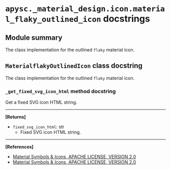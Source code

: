 # `apysc._material_design.icon.material_flaky_outlined_icon` docstrings

## Module summary

The class implementation for the outlined `flaky` material icon.

## `MaterialflakyOutlinedIcon` class docstring

The class implementation for the outlined `flaky` material icon.

### `_get_fixed_svg_icon_html` method docstring

Get a fixed SVG icon HTML string.<hr>

**[Returns]**

- `fixed_svg_icon_html`: str
  - Fixed SVG icon HTML string.

<hr>

**[References]**

- [Material Symbols & Icons, APACHE LICENSE, VERSION 2.0](https://fonts.google.com/icons?icon.size=24&icon.color=%23e8eaed)
- [Material Symbols & Icons, APACHE LICENSE, VERSION 2.0](https://www.apache.org/licenses/LICENSE-2.0.html)